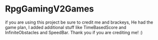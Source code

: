 # RpgGamingV2Games

if you are using this project be sure to credit me and brackeys, He had the game plan, I added additional stuff like TimeBasedScore and InfiniteObstacles and SpeedBar. Thank you if you are crediting me! :)

